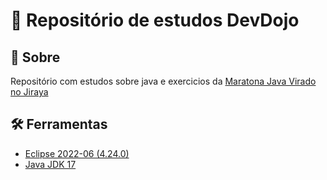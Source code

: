 # :open_file_folder: Repositório de estudos DevDojo


## :pushpin: Sobre
Repositório com estudos sobre java e exercicios da [Maratona Java Virado no Jiraya](https://www.youtube.com/playlist?list=PL62G310vn6nFIsOCC0H-C2infYgwm8SWW)

## :hammer_and_wrench: Ferramentas
- [Eclipse 2022-06 (4.24.0)](https://www.eclipse.org/downloads/packages/release/2022-06/r/eclipse-ide-enterprise-java-and-web-developers)
- [Java JDK 17](https://www.oracle.com/java/technologies/downloads/#java17)
